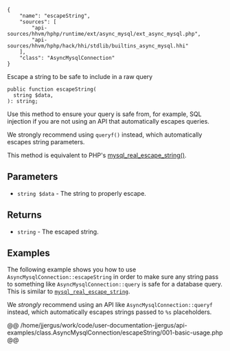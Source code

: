 ``` yamlmeta
{
    "name": "escapeString",
    "sources": [
        "api-sources/hhvm/hphp/runtime/ext/async_mysql/ext_async_mysql.php",
        "api-sources/hhvm/hphp/hack/hhi/stdlib/builtins_async_mysql.hhi"
    ],
    "class": "AsyncMysqlConnection"
}
```




Escape a string to be safe to include in a raw query




``` Hack
public function escapeString(
  string $data,
): string;
```




Use this method to ensure your query is safe from, for example, SQL
injection if you are not using an API that automatically escapes
queries.




We strongly recommend using ` queryf() ` instead, which automatically
escapes string parameters.




This method is equivalent to PHP's
[mysql_real_escape_string()](<http://goo.gl/bnxqtE>).




## Parameters




+ ` string $data ` - The string to properly escape.




## Returns




* ` string ` - The escaped string.




## Examples




The following example shows you how to use ` AsyncMysqlConnection::escapeString `
in order to make sure any string pass to something like
`` AsyncMysqlConnection::query `` is safe for a database query. This is similar to
[` mysql_real_escape_string `](<http://php.net/manual/en/function.mysql-real-escape-string.php>).




We *strongly* recommend using an API like ` AsyncMysqlConnection::queryf ` instead,
which automatically escapes strings passed to `` %s `` placeholders.







@@ /home/jjergus/work/code/user-documentation-jjergus/api-examples/class.AsyncMysqlConnection/escapeString/001-basic-usage.php @@
<!-- HHAPIDOC -->
